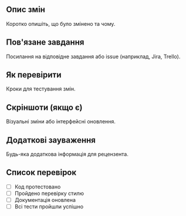 ## Опис змін

Коротко опишіть, що було змінено та чому.

## Пов'язане завдання

Посилання на відповідне завдання або issue (наприклад,
Jira, Trello).

## Як перевірити

Кроки для тестування змін.

## Скріншоти (якщо є)

Візуальні зміни або інтерфейсні оновлення.

## Додаткові зауваження

Будь-яка додаткова інформація для рецензента.

## Список перевірок
- [ ] Код протестовано
- [ ] Пройдено перевірку стилю
- [ ] Документація оновлена
- [ ] Всі тести пройшли успішно